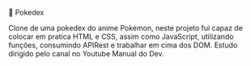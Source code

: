 :book: Pokedex

Clone de uma pokedex do anime Pokemon, neste projeto fui capaz de colocar em pratica HTML e CSS, assim como JavaScript, utilizando funções, consumindo APIRest e trabalhar em cima dos DOM. Estudo dirigido pelo canal no Youtube Manual do Dev.
